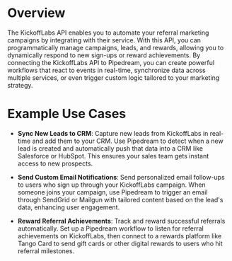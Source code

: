 # Overview

The KickoffLabs API enables you to automate your referral marketing campaigns by integrating with their service. With this API, you can programmatically manage campaigns, leads, and rewards, allowing you to dynamically respond to new sign-ups or reward achievements. By connecting the KickoffLabs API to Pipedream, you can create powerful workflows that react to events in real-time, synchronize data across multiple services, or even trigger custom logic tailored to your marketing strategy.

# Example Use Cases

- **Sync New Leads to CRM**: Capture new leads from KickoffLabs in real-time and add them to your CRM. Use Pipedream to detect when a new lead is created and automatically push that data into a CRM like Salesforce or HubSpot. This ensures your sales team gets instant access to new prospects.

- **Send Custom Email Notifications**: Send personalized email follow-ups to users who sign up through your KickoffLabs campaign. When someone joins your campaign, use Pipedream to trigger an email through SendGrid or Mailgun with tailored content based on the lead's data, enhancing user engagement.

- **Reward Referral Achievements**: Track and reward successful referrals automatically. Set up a Pipedream workflow to listen for referral achievements on KickoffLabs, then connect to a rewards platform like Tango Card to send gift cards or other digital rewards to users who hit referral milestones.
